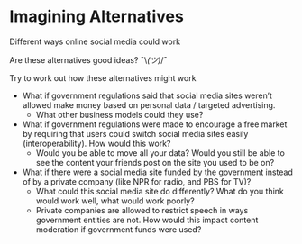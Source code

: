 # Imagining Alternatives

Different ways online social media could work

Are these alternatives good ideas? ¯\\_(ツ)_/¯


Try to work out how these alternatives might work

- What if government regulations said that social media sites weren’t allowed make money based on personal data / targeted advertising.
  - What other business models could they use?
- What if government regulations were made to encourage a free market by requiring that users could switch social media sites easily (interoperability). How would this work?
  - Would you be able to move all your data? Would you still be able to see the content your friends post on the site you used to be on?
- What if there were a social media site funded by the government instead of by a private company (like NPR for radio, and PBS for TV)?
  - What could this social media site do differently? What do you think would work well, what would work poorly?
  - Private companies are allowed to restrict speech in ways government entities are not. How would this impact content moderation if government funds were used?
